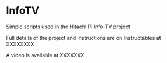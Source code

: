 # InfoTV
Simple scripts used in the Hitachi Pi Info-TV project

Full details of the project and instructions are on Instructables at XXXXXXXX

A video is available at XXXXXXX


